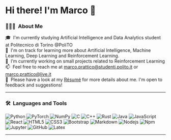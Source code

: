 # Hi there! I'm Marco 👋

<!--
**marcopra/marcopra** is a ✨ _special_ ✨ repository because its `README.md` (this file) appears on your GitHub profile.

Here are some ideas to get you started:

- 🔭 I’m currently working on ...
- 🌱 I’m currently learning ...
- 👯 I’m looking to collaborate on ...
- 🤔 I’m looking for help with ...
- 💬 Ask me about ...
- 📫 How to reach me: ...
- 😄 Pronouns: ...
- ⚡ Fun fact: ...
-->

### 👨🏻‍💻 &nbsp;About Me

🎓 &nbsp;I'm currently studying Artificial Intelligence and Data Analytics student at Politecnico di Torino @PoliTO\
🌱 &nbsp;I'm on track for learning more about Artificial Intelligence, Machine Learning, Deep Learning and Reinforcement Learning.\
🔭 &nbsp;I’m currently working on small projects related to Reinforcement Learning\
📫 &nbsp;Feel free to reach me at marco.prattico@studenti.polito.it or marco.prattico@live.it\
📄 &nbsp;Please have a look at my [Résumé]() for more details about me. I'm open to feedback and suggestions!

---

### 🛠 &nbsp;Languages and Tools

![Python](http://img.shields.io/badge/-Python-3776AB?style=flat-square&logo=python&logoColor=ffffff)
![PyTorch](http://img.shields.io/badge/-PyTorch-CB3837?style=flat-square&logo=PyTorch&logoCo=ffffff)
![NumPy](http://img.shields.io/badge/-NumPy-013243?style=flat-square&logo=numpy&logoColor=ffffff)
![C](http://img.shields.io/badge/-C-A8B9CC?style=flat-square&logo=c&logoColor=ffffff)
![C++](http://img.shields.io/badge/-C++-00599C?style=flat-square&logo=C%2B%2B&logoColor=ffffff)
![Rust](http://img.shields.io/badge/-Rust-000000?style=flat-square&logo=Rust&logoColor=ffffff)
![Java](http://img.shields.io/badge/-Java-5B4638?style=flat-square&logo=java&logoColor=ffffff)
![JavaScript](https://img.shields.io/badge/-JavaScript-%23F7DF1C?style=flat-square&logo=javascript&logoColor=000000&labelColor=%23F7DF1C&color=%23FFCE5A)
![React](https://img.shields.io/badge/-React-61DAFB?style=flat-square&logo=react&logoColor=ffffff)
![HTML5](https://img.shields.io/badge/-HTML5-%23E44D27?style=flat-square&logo=html5&logoColor=ffffff)
![CSS3](https://img.shields.io/badge/-CSS3-%231572B6?style=flat-square&logo=css3)
![Bootstrap](https://img.shields.io/badge/-Bootstrap-563D7C?style=flat-square&logo=Bootstrap)
![Markdown](https://img.shields.io/badge/-Markdown-000000?style=flat-square&logo=markdown)
![Nodejs](https://img.shields.io/badge/-Nodejs-339933?style=flat-square&logo=Node.js&logoColor=ffffff)
![Npm](https://img.shields.io/badge/-npm-CB3837?style=flat-square&logo=npm)
![Jupyter](http://img.shields.io/badge/-Jupyter-F37626?style=flat-square&logo=jupyter&logoColor=ffffff)
![GitHub](https://img.shields.io/badge/-GitHub-05122A?style=flat-square&logo=github&logoColor=ffffff)
![Latex](https://img.shields.io/badge/-Latex-008080?style=flat-square&logo=latex&logoColor=ffffff)

---

<!--
### ⚙️ &nbsp;GitHub Analytics

<p align="center">
<a href="https://github.com/AVS1508">
  
  <p align="center"><img align="center" src="http://github-readme-streak-stats.herokuapp.com?user=marcopra&theme=highcontrast&hide_border=true&date_format=j%2Fn%5B%2FY%5D"></p>

  <img height="180em" src="https://github-readme-stats-eight-theta.vercel.app/api/top-langs/?username=marcopra&layout=compact&langs_count=8&theme=algolia"/>
</a>
</p>
-->
